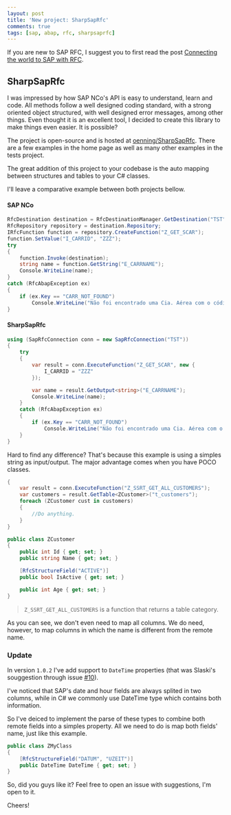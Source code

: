 ```yaml
---
layout: post
title: 'New project: SharpSapRfc'
comments: true
tags: [sap, abap, rfc, sharpsaprfc]
---
```


If you are new to SAP RFC, I suggest you to first read the post [Connecting the world to SAP with RFC](/2014/06/13/connecting-the-world-to-sap-with-rfc).

## SharpSapRfc

I was impressed by how SAP NCo's API is easy to understand, learn and code. All methods follow a well designed coding standard, with a strong oriented object structured, with well designed error messages, among other things. Even thought it is an excellent tool, I decided to create this library to make things even easier. It is possible?

The project is open-source and is hosted at [oenning/SharpSapRfc](https://github.com/oenning/SharpSapRfc). There are a few examples in the home page as well as many other examples in the tests project.

The great addition of this project to your codebase is the auto mapping between structures and tables to your C# classes.

I'll leave a comparative example between both projects bellow.

#### SAP NCo
```csharp
RfcDestination destination = RfcDestinationManager.GetDestination("TST");
RfcRepository repository = destination.Repository;
IRfcFunction function = repository.CreateFunction("Z_GET_SCAR");
function.SetValue("I_CARRID", "ZZZ");
try
{
    function.Invoke(destination);
    string name = function.GetString("E_CARRNAME");
    Console.WriteLine(name);
}
catch (RfcAbapException ex)
{
    if (ex.Key == "CARR_NOT_FOUND")
        Console.WriteLine("Não foi encontrado uma Cia. Aérea com o código informado.");
}
```

#### SharpSapRfc
```csharp
using (SapRfcConnection conn = new SapRfcConnection("TST"))
{
    try
    {
        var result = conn.ExecuteFunction("Z_GET_SCAR", new {
            I_CARRID = "ZZZ"
        });

        var name = result.GetOutput<string>("E_CARRNAME");
        Console.WriteLine(name);
    }
    catch (RfcAbapException ex)
    {
        if (ex.Key == "CARR_NOT_FOUND")
            Console.WriteLine("Não foi encontrado uma Cia. Aérea com o código informado.");
    }
}
```

Hard to find any difference? That's because this example is using a simples string as input/output. The major advantage comes when you have POCO classes.

```csharp
{
    var result = conn.ExecuteFunction("Z_SSRT_GET_ALL_CUSTOMERS");
    var customers = result.GetTable<ZCustomer>("t_customers");
    foreach (ZCustomer cust in customers)
    {
        //Do anything.
    }
}

public class ZCustomer
{
    public int Id { get; set; }
    public string Name { get; set; }

    [RfcStructureField("ACTIVE")]
    public bool IsActive { get; set; }

    public int Age { get; set; }
}
```

> `Z_SSRT_GET_ALL_CUSTOMERS` is a function that returns a table category.

As you can see, we don't even need to map all columns. We do need, however, to map columns in which the name is different from the remote name.

### Update

In version `1.0.2` I've add support to `DateTime` properties (that was Slaski's souggestion through issue [#10](https://github.com/goenning/SharpSapRfc/issues/10)).

I've noticed that SAP's date and hour fields are always splited in two columns, while in C# we commonly use DateTime type which contains both information.

So I've deiced to implement the parse of these types to combine both remote fields into a simples property. All we need to do is map both fields' name, just like this example.

```csharp
public class ZMyClass
{
    [RfcStructureField("DATUM", "UZEIT")]
    public DateTime DateTime { get; set; }
}
```

So, did you guys like it?
Feel free to open an issue with suggestions, I'm open to it.

Cheers!
